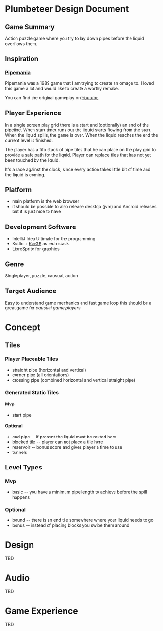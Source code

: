 # Plumbeteer Design Document

## Game Summary

Action puzzle game where you try to lay down pipes before the liquid overflows them.

## Inspiration

### [Pipemania](https://en.wikipedia.org/wiki/Pipe_Mania)

Pipemania was a 1989 game that I am trying to create an omage to. I loved this game a lot and would like to create a worthy remake.

You can find the original gameplay on [Youtube](https://www.youtube.com/watch?v=wUCKC_-8rnM).

## Player Experience

In a single screen play grid there is a start and (optionally) an end of the pipeline. When start timet runs out the liquid starts flowing from the start. When the liquid spills, the game is over. When the liquid reaches the end the current level is finished.

The player has a fifo stack of pipe tiles that he can place on the play grid to provide a safe path for the liquid. Player can replace tiles that has not yet been touched by the liquid.

It's a race against the clock, since every action takes little bit of time and the liquid is coming.

## Platform

- main platform is the web browser
- it should be possible to also release desktop (jvm) and Android releases but it is just nice to have

## Development Software

- IntelliJ Idea Ultimate for the programming
- Kotlin + [KorGE](https://korge.org) as tech stack
- LibreSprite for graphics

## Genre

Singleplayer, puzzle, causual, action

## Target Audience

Easy to understand game mechanics and fast game loop this should be a great game for *causual game players*.


# Concept

## Tiles

### Player Placeable Tiles

- straight pipe (horizontal and vertical)
- corner pipe (all orientations)
- crossing pipe (combined horizontal and vertical straight pipe)

### Generated Static Tiles

#### Mvp

- start pipe 

#### Optional

- end pipe -- if present the liquid must be routed here
- blocked tile -- player can not place a tile here
- reservoir -- bonus score and gives player a time to use
- tunnels

## Level Types

### Mvp

- basic -- you have a minimum pipe length to achieve before the spill happens

### Optional

- bound -- there is an end tile somewhere where your liquid needs to go
- bonus -- instead of placing blocks you swipe them around

# Design

TBD

# Audio

TBD

# Game Experience

TBD
